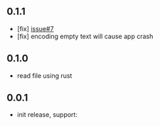 ## 0.1.1

- [fix] [issue#7](https://github.com/SimonWang9610/gpt_tokenizer/issues/7)
- [fix] encoding empty text will cause app crash

## 0.1.0

- read file using rust

## 0.0.1

- init release, support:
